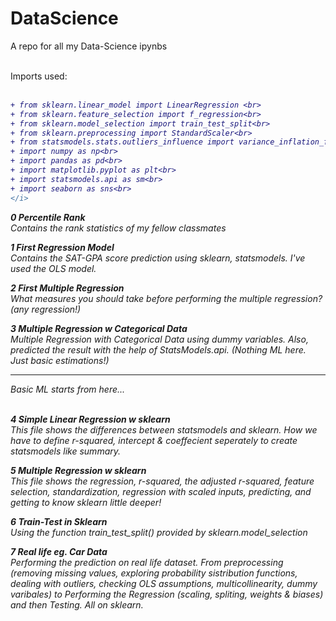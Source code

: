 # DataScience
A repo for all my Data-Science ipynbs<br><br>

Imports used:<br><br>
<i>
```diff
+ from sklearn.linear_model import LinearRegression <br> 
+ from sklearn.feature_selection import f_regression<br>
+ from sklearn.model_selection import train_test_split<br>
+ from sklearn.preprocessing import StandardScaler<br>
+ from statsmodels.stats.outliers_influence import variance_inflation_factor<br>
+ import numpy as np<br>
+ import pandas as pd<br>
+ import matplotlib.pyplot as plt<br>
+ import statsmodels.api as sm<br>
+ import seaborn as sns<br>
</i>
```
<b>0 Percentile Rank</b><br>
Contains the rank statistics of my fellow classmates

<b>1 First Regression Model</b><br>
Contains the SAT-GPA score prediction using sklearn, statsmodels. I've used the OLS model.

<b>2 First Multiple Regression</b><br>
What measures you should take before performing the multiple regression? (any regression!)

<b>3 Multiple Regression w Categorical Data</b><br>
Multiple Regression with Categorical Data using dummy variables. Also, predicted the result with the help of StatsModels.api.
(Nothing ML here. Just basic estimations!)

<hr>
Basic ML starts from here...
<br><br>

<b>4 Simple Linear Regression w sklearn</b><br>
This file shows the differences between statsmodels and sklearn. How we have to define r-squared, intercept & coeffecient seperately to create statsmodels like summary.

<b>5 Multiple Regression w sklearn</b><br>
This file shows the regression, r-squared, the adjusted r-squared, feature selection, standardization, regression with scaled inputs, predicting, and getting to know sklearn little deeper!

<b>6 Train-Test in Sklearn</b><br>
Using the function train_test_split() provided by sklearn.model_selection

<b>7 Real life eg. Car Data</b><br>
Performing the prediction on real life dataset. From preprocessing (removing missing values, exploring probability sistribution functions, dealing with outliers, checking OLS assumptions, multicollinearity, dummy varibales) 
to Performing the Regression (scaling, spliting, weights & biases) and then Testing. All on sklearn.
